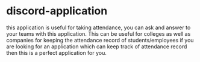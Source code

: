 # discord-application
this application is useful for taking attendance, you can ask and answer to your teams with this application. This can be useful for colleges as well as companies for keeping the attendance record of students/employees
if you are looking for an application which can keep track of attendance record then this is a perfect application for you.
